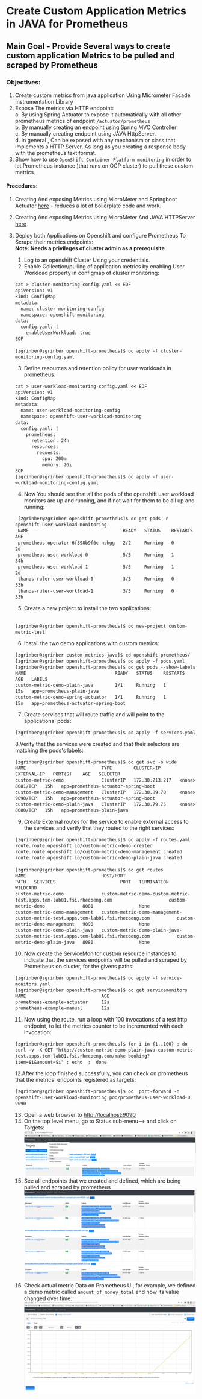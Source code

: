 # Create Custom Application Metrics in JAVA for Prometheus

## Main Goal - Provide Several ways to create custom application Metrics to be pulled and scraped  by Prometheus

### Objectives:
  1. Create custom metrics from java application Using Micrometer Facade Instrumentation Library
  2. Expose The metrics via HTTP endpoint: \
     a. By using Spring Actuator to expose it automatically with all other prometheus metrics of endpoint `/actuator/prometheus` \
     b. By manually creating an endpoint using Spring MVC Controller\
     c. By manually creating endpoint using JAVA HttpServer.\
     d. In general , Can be exposed with any mechanism or class that implements a HTTP Server, As long as you creating a response body with the prometheus text format.
  3. Show how to use `OpenShift Container Platform monitoring` in order to let Prometheus instance )that
     runs on OCP cluster) to pull these custom metrics. 
     
#### Procedures:
1. Creating And exposing Metrics using MicroMeter and Springboot Actuator [here](./springboot-actuator) - reduces a lot of boilerplate code and work.
2. Creating And exposing Metrics using MicroMeter And JAVA HTTPServer [here](./micrometer-java)
3. Deploy both Applications on Openshift and configure Prometheus To Scrape their metrics endpoints:\
**Note: Needs a privileges of cluster admin as a prerequisite**

   1. Log to an openshift Cluster Using your credentials.
   2. Enable Collection/pulling of application metrics by enabling User Workload property in configmap of cluster monitoring:
    ```shell
    cat > cluster-monitoring-config.yaml << EOF
    apiVersion: v1
    kind: ConfigMap
    metadata:
      name: cluster-monitoring-config
      namespace: openshift-monitoring
    data:
      config.yaml: |
        enableUserWorkload: true
    EOF
   
    [zgrinber@zgrinber openshift-prometheus]$ oc apply -f cluster-monitoring-config.yaml
    ```
   3. Define resources and retention policy for user workloads in prometheus:
    ```shell
    cat > user-workload-monitoring-config.yaml << EOF
    apiVersion: v1
    kind: ConfigMap
    metadata:
      name: user-workload-monitoring-config
      namespace: openshift-user-workload-monitoring
    data:
      config.yaml: |
        prometheus: 
          retention: 24h 
          resources:
            requests:
              cpu: 200m 
              memory: 2Gi 
    EOF   
    [zgrinber@zgrinber openshift-prometheus]$ oc apply -f user-workload-monitoring-config.yaml       
    ```                   
   4. Now You should see that all the pods of the openshift user workload monitors are up and running, and if not wait for them to be all up and running:
   ```shell
    [zgrinber@zgrinber openshift-prometheus]$ oc get pods -n openshift-user-workload-monitoring
    NAME                                   READY   STATUS    RESTARTS   AGE
    prometheus-operator-6f598b9f6c-nshgg   2/2     Running   0          2d
    prometheus-user-workload-0             5/5     Running   1          34h           
    prometheus-user-workload-1             5/5     Running   1          2d
    thanos-ruler-user-workload-0           3/3     Running   0          33h
    thanos-ruler-user-workload-1           3/3     Running   0          33h
   ```
                                                                  
   5. Create a new project to install the two applications:
   ```shell
                                                                      
   [zgrinber@zgrinber openshift-prometheus]$ oc new-project custom-metric-test
   
   ```                                                             
   6. Install the two demo applications with custom metrics:
   ```shell
   [zgrinber@zgrinber custom-metrics-java]$ cd openshift-prometheus/
   [zgrinber@zgrinber openshift-prometheus]$ oc apply -f pods.yaml
   [zgrinber@zgrinber openshift-prometheus]$ oc get pods --show-labels 
   NAME                                 READY   STATUS    RESTARTS   AGE   LABELS
   custom-metric-demo-plain-java        1/1     Running   1          15s   app=prometheus-plain-java
   custom-metric-demo-spring-actuator   1/1     Running   1          15s   app=prometheus-actuator-spring-boot
   ```
   7. Create services that will route traffic and will point to the applications' pods:
   ```shell
   [zgrinber@zgrinber openshift-prometheus]$ oc apply -f services.yaml
   ```
   8.Verify that the services were created and that their selectors are matching the pods's labels:
   ```shell
   [zgrinber@zgrinber openshift-prometheus]$ oc get svc -o wide
   NAME                            TYPE        CLUSTER-IP       EXTERNAL-IP   PORT(S)    AGE   SELECTOR
   custom-metric-demo              ClusterIP   172.30.213.217   <none>        8081/TCP   15h   app=prometheus-actuator-spring-boot
   custom-metric-demo-management   ClusterIP   172.30.89.70     <none>        9090/TCP   15h   app=prometheus-actuator-spring-boot
   custom-metric-demo-plain-java   ClusterIP   172.30.79.75     <none>        8080/TCP   15h   app=prometheus-plain-java
   ```        
   9. Create External routes for the service to enable external access to the services and verify that they routed to the right services:
   ```shell
   [zgrinber@zgrinber openshift-prometheus]$ oc apply -f routes.yaml 
   route.route.openshift.io/custom-metric-demo created  
   route.route.openshift.io/custom-metric-demo-management created
   route.route.openshift.io/custom-metric-demo-plain-java created  
   
   [zgrinber@zgrinber openshift-prometheus]$ oc get routes 
   NAME                            HOST/PORT                                                                          PATH   SERVICES                        PORT   TERMINATION   WILDCARD
   custom-metric-demo              custom-metric-demo-custom-metric-test.apps.tem-lab01.fsi.rhecoeng.com                     custom-metric-demo              8081                 None
   custom-metric-demo-management   custom-metric-demo-management-custom-metric-test.apps.tem-lab01.fsi.rhecoeng.com          custom-metric-demo-management   9090                 None
   custom-metric-demo-plain-java   custom-metric-demo-plain-java-custom-metric-test.apps.tem-lab01.fsi.rhecoeng.com          custom-metric-demo-plain-java   8080                 None
   ```  
   10. Now create the ServiceMonitor custom resource instances to indicate that the services endpoints will be pulled and scraped by 
      Prometheus on cluster, for the givens paths:
   ```shell
   [zgrinber@zgrinber openshift-prometheus]$ oc apply -f service-monitors.yaml
   [zgrinber@zgrinber openshift-prometheus]$ oc get servicemonitors  
   NAME                            AGE
   prometheus-example-actuator     12s
   prometheus-example-manual       12s
   ```
   11. Now using the route, run a loop with 100 invocations of a test http endpoint, to
       let the metrics counter to be incremented with each invocation:
   ```shell
   [zgrinber@zgrinber openshift-prometheus]$ for i in {1..100} ; do curl -v -X GET "http://custom-metric-demo-plain-java-custom-metric-test.apps.tem-lab01.fsi.rhecoeng.com/make-booking?item=$i&amount=$i" ; echo  ;  done
   ```
   12.After the loop finished successfully, you can check on prometheus that the metrics' endpoints registered as targets:
   ```shell
   [zgrinber@zgrinber openshift-prometheus]$ oc  port-forward -n openshift-user-workload-monitoring pod/prometheus-user-workload-0 9090
   ``` 
   13. Open a web browser to [http://localhost:9090](http://localhost:9090])
   14. On the top level menu, go to Status sub-menu--> and click on Targets:
   ![sample](./pictures/prometheus-ui.png)
   15. See all endpoints that we created and defined, which are being pulled and scraped by prometheus 
   ![sample](./pictures/prometheus-ui2.png)
   16. Check actual metric Data on Prometheus UI, for example, we defined a demo metric
       called `amount_of_money_total` and how its value changed over time:
   ![sample](./pictures/prometheus-ui3.png)   